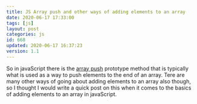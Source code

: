```yaml
---
title: JS Array push and other ways of adding elements to an array
date: 2020-06-17 17:33:00
tags: [js]
layout: post
categories: js
id: 668
updated: 2020-06-17 16:37:23
version: 1.1
---
```


So in javaScript there is the [array push](https://developer.mozilla.org/en-US/docs/Web/JavaScript/Reference/Global_Objects/Array/push) prototype method that is typically what is used as a way to push elements to the end of an array. Tere are many other ways of going about adding elements to an array also though, so I thought I would write a quick post on this when it comes to the basics of adding elements to an array in javaScript.

<!-- more -->
